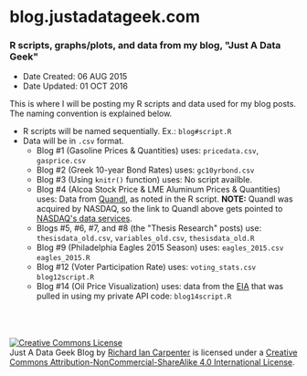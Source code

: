 # blog.justadatageek.com 
### R scripts, graphs/plots, and data from my blog, "Just A Data Geek"

* Date Created: 06 AUG 2015
* Date Updated: 01 OCT 2016

This is where I will be posting my R scripts and data used for my blog posts.  The naming convention is explained below.

* R scripts will be named sequentially.  Ex.: `blog#script.R`
* Data will be in `.csv` format.
     * Blog #1 (Gasoline Prices & Quantities) uses:
            `pricedata.csv`,
            `gasprice.csv`
     * Blog #2 (Greek 10-year Bond Rates) uses:
            `gc10yrbond.csv`
     * Blog #3 (Using `knitr()` function) uses:
            No script availble.
     * Blog #4 (Alcoa Stock Price & LME Aluminum Prices & Quantities) uses:
            Data from [Quandl](https://www.quandl.com), as noted in the R script.
            **NOTE:** Quandl was acquired by NASDAQ, so the link to Quandl above gets pointed to [NASDAQ's data services](https://data.nasdaq.com/individual-users).
     * Blogs #5, #6, #7, and #8 (the "Thesis Research" posts) use:
            `thesisdata_old.csv`,
            `variables_old.csv`,
            `thesisdata_old.R`
     * Blog #9 (Philadelphia Eagles 2015 Season) uses:
            `eagles_2015.csv`
            `eagles_2015.R`
     * Blog #12 (Voter Participation Rate) uses:
            `voting_stats.csv`
            `blog12script.R`
     * Blog #14 (Oil Price Visualization) uses:
      		data from the [EIA](https://www.eia.gov) that was pulled in using my private API code:
      		`blog14script.R`
<br>
<br>
<br>
<a rel="license" href="http://creativecommons.org/licenses/by-nc-sa/4.0/"><img alt="Creative Commons License" style="border-width:0" src="https://i.creativecommons.org/l/by-nc-sa/4.0/88x31.png" /></a><br /><span xmlns:dct="http://purl.org/dc/terms/" property="dct:title">Just A Data Geek Blog</span> by <a xmlns:cc="http://creativecommons.org/ns#" href="http://justadatageek.blogspot.com/" property="cc:attributionName" rel="cc:attributionURL">Richard Ian Carpenter</a> is licensed under a <a rel="license" href="http://creativecommons.org/licenses/by-nc-sa/4.0/">Creative Commons Attribution-NonCommercial-ShareAlike 4.0 International License</a>.
